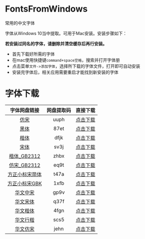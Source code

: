 # FontsFromWindows

常用的中文字体

字体从Windows 10当中提取。可用于Mac安装。安装步骤如下：

**若安装过同名的字体，请删除并清空缓存后再行安装。**

* 首先下载好所需的字体
* 在mac使用快捷键`command+space空格`，搜索并打开字体册
* 点击菜单`文件->添加字体`，选择所下载的字体文件，打开即可自动安装
* 安装完字体后，相关应用需要重启才能找到新安装的字体

# 字体下载

| 字体网盘链接 | 网盘提取码 | 直接下载 |
| :------: | :------: | :------: |
| [仿宋](https://pan.baidu.com/s/1U7CUmTcB1Fd0Hueiek9A0Q) | uuph | [点击下载](https://github.com/Orient-ZY/FontsFromWindows/raw/master/fonts/%E4%BB%BF%E5%AE%8B_%E5%B8%B8%E8%A7%84.ttf) |
| [黑体](https://pan.baidu.com/s/12roGUveIM9n5yCxKziQmrQ) | 87et | [点击下载](https://github.com/Orient-ZY/FontsFromWindows/raw/master/fonts/%E9%BB%91%E4%BD%93_%E5%B8%B8%E8%A7%84.ttf) |
| [楷体](https://pan.baidu.com/s/1B7RumiYUsw30EEMJn70Kwg) | dfjk | [点击下载](https://github.com/Orient-ZY/FontsFromWindows/raw/master/fonts/%E6%A5%B7%E4%BD%93_%E5%B8%B8%E8%A7%84.ttf) |
| [宋体](https://pan.baidu.com/s/1AslV3-3hytlKsv_EBKcqPA) | sv3j | [点击下载](https://github.com/Orient-ZY/FontsFromWindows/raw/master/fonts/%E5%AE%8B%E4%BD%93_%E5%B8%B8%E8%A7%84.ttc) |
| [楷体_GB2312](https://pan.baidu.com/s/1IDDVuOBLcNlNlWbNOFldWg) | zhbx | [点击下载](https://github.com/Orient-ZY/FontsFromWindows/raw/master/fonts/Mac%E6%A5%B7%E4%BD%93GB2312.ttf) |
| [仿宋_GB2312](https://pan.baidu.com/s/1U9X7JPQcfXv7pFZ-rps_PQ) | eq9t | [点击下载](https://github.com/Orient-ZY/FontsFromWindows/raw/master/fonts/Mac%E4%BB%BF%E5%AE%8BGB2312.ttf) |
| [方正小标宋简体](https://pan.baidu.com/s/1NX2uBqJWHTdVAkbFqiSO7A) | t47a | [点击下载](https://github.com/Orient-ZY/FontsFromWindows/raw/master/fonts/Mac%E6%96%B9%E6%AD%A3%E5%B0%8F%E6%A0%87%E5%AE%8B%E7%AE%80%E4%BD%93.ttf) |
| [方正小标宋GBK](https://pan.baidu.com/s/1tE6fEARIhdt6IBVhkcqhHQ) | 1xfb | [点击下载](https://github.com/Orient-ZY/FontsFromWindows/raw/master/fonts/Mac%E6%96%B9%E6%AD%A3%E5%B0%8F%E6%A0%87%E5%AE%8BGBK.ttf) |
| [华文中宋](https://pan.baidu.com/s/16lm9NS1WS85xA25v-EifOQ) | gp9v | [点击下载](https://github.com/Orient-ZY/FontsFromWindows/raw/master/fonts/%E5%8D%8E%E6%96%87%E4%B8%AD%E5%AE%8B.TTF) |
| [华文宋体](https://pan.baidu.com/s/1iE4ncP8_YgmhjXk7BWX8uA) | q37f | [点击下载](https://github.com/Orient-ZY/FontsFromWindows/raw/master/fonts/%E5%8D%8E%E6%96%87%E5%AE%8B%E4%BD%93.TTF) |
| [华文楷体](https://pan.baidu.com/s/1d7bMDbvi4P4CIBgrvlZTMw) | 4fgn | [点击下载](https://github.com/Orient-ZY/FontsFromWindows/raw/master/fonts/%E5%8D%8E%E6%96%87%E6%A5%B7%E4%BD%93.TTF) |
| [华文行楷](https://pan.baidu.com/s/1ya3M6gVBh1lmrrwjGOlXZg) | scs5 | [点击下载](https://github.com/Orient-ZY/FontsFromWindows/raw/master/fonts/%E5%8D%8E%E6%96%87%E8%A1%8C%E6%A5%B7.TTF) |
| [华文仿宋](https://pan.baidu.com/s/1OwucFc--rVluVOWqD7vrrA) | jehn | [点击下载](https://github.com/Orient-ZY/FontsFromWindows/raw/master/fonts/%E5%8D%8E%E6%96%87%E4%BB%BF%E5%AE%8B.TTF) |
